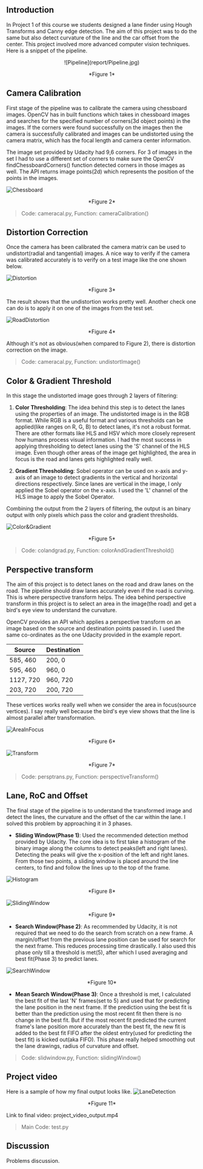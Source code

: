 ## Introduction
In Project 1 of this course we students designed a lane finder using Hough Transforms and Canny edge detection. The aim of this project was to do the same but also detect curvature of the line and the car offset from the center. This project involved more advanced computer vision techniques. Here is a snippet of the pipeline.
 
<p align="center">
![Pipeline](report/Pipeline.jpg)
<p align="center">
*Figure 1*

## Camera Calibration
First stage of the pipeline was to calibrate the camera using chessboard images. OpenCV has in built functions which takes in chessboard images and searches for the specified number of corners(3d object points) in the images. If the corners were found successfully on the images then the camera is successfully calibrated and images can be undistorted using the camera matrix, which has the focal length and camera center information.

The image set provided by Udacity had 9,6 corners. For 3 of images in the set I had to use a different set of corners to make sure the OpenCV findChessboardCorners() function detected corners in those 
images as well. The API returns image points(2d) which represents the position of the points in the images.

![Chessboard](report/Chessboard.jpg)
<p align="center">
*Figure 2*

> Code: cameracal.py, Function: cameraCalibration()

## Distortion Correction 
Once the camera has been calibrated the camera matrix can be used to undistort(radial and tangential) images. A nice way to verify if the camera was calibrated accurately is to verify on a test image like the one shown below. 

![Distortion](report/Distortion.jpg)
<p align="center">
*Figure 3*

The result shows that the undistortion works pretty well. Another check one can do is to apply it on one of the images from the test set.

![RoadDistortion](report/RoadDistortion.jpg)
<p align="center">
*Figure 4*

Although it's not as obvious(when compared to Figure 2), there is distortion correction on the image.

> Code: cameracal.py, Function: undistortImage()

## Color & Gradient Threshold
In this stage the undistorted image goes through 2 layers of filtering:

1. **Color Thresholding**: The idea behind this step is to detect the lanes using the properties of an image. The undistorted image is in the RGB format. While RGB is a useful format and various thresholds can be applied(like ranges on R, G, B) to detect lanes, it's not a robust format. There are other formats like HLS and HSV which more closely represent how humans process visual information. I had the most success in applying thresholding to detect lanes using the 'S' channel of the HLS image. Even though other areas of the image get highlighted, the area in focus is the road and lanes gets highlighted really well. 

2. **Gradient Thresholding**: Sobel operator can be used on x-axis and y-axis of an image to detect gradients in the vertical and horizontal directions respectively. Since lanes are vertical in the image, I only applied the Sobel operator on the x-axis. I used the 'L' channel of the HLS image to apply the Sobel Operator. 

Combining the output from the 2 layers of filtering, the output is an binary output with only pixels which pass the color and gradient thresholds. 

![Color&Gradient](report/Color&Gradient.jpg)
<p align="center">
*Figure 5*

> Code: colandgrad.py, Function: colorAndGradientThreshold()

## Perspective transform
The aim of this project is to detect lanes on the road and draw lanes on the road. The pipeline should draw lanes accurately even if the road is curving. This is where perspective transform helps. The idea behind perspective transform in this project is to select an area in the image(the road) and get a bird's eye view to understand the curvature. 

OpenCV provides an API which applies a perspective transform on an image based on the source and destination points passed in. I used the same co-ordinates as the one Udacity provided in the example report.

| Source | Destination |
| --- | --- |
| 585, 460 | 200, 0 |
| 595, 460 | 960, 0 |
| 1127, 720 | 960, 720 |
| 203, 720 | 200, 720 |

These vertices works really well when we consider the area in focus(source vertices). I say really well because the bird's eye view shows that the line is almost parallel after transformation. 
 
![AreaInFocus](report/AreaInFocus.jpg)
<p align="center">
*Figure 6*

![Transform](report/Transform.jpg)
<p align="center">
*Figure 7*

> Code: persptrans.py, Function: perspectiveTransform()

## Lane, RoC and Offset
The final stage of the pipeline is to understand the transformed image and detect the lines, the curvature and the offset of the car within the lane. I solved this problem by approaching it in 3 phases.

* **Sliding Window(Phase 1)**: Used the recommended detection method provided by Udacity. The core idea is to first take a histogram of the binary image along the columns to detect peaks(left and right lanes). Detecting the peaks will give the x-position of the left and right lanes. From those two points, a sliding window is placed around the line centers, to find and follow the lines up to the top of the frame. 

![Histogram](report/Histogram.jpg)
<p align="center">
*Figure 8*

![SlidingWindow](report/SlidingWindow.jpg)
<p align="center">
*Figure 9*

* **Search Window(Phase 2)**: As recommended by Udacity, it is not required that we need to do the search from scratch on a new frame. A margin/offset from the previous lane position can be used for search for the next frame. This reduces processing time drastically. I also used this phase only till a threshold is met(5), after which I used averaging and best fit(Phase 3) to predict lanes.

![SearchWindow](report/SearchWindow.jpg)
<p align="center">
*Figure 10*

* **Mean Search Window(Phase 3)**: Once a threshold is met, I calculated the best fit of the last 'N' frames(set to 5) and used that for predicting the lane position in the next frame. If the prediction using the best fit is better than the prediction using the most recent fit then there is no change in the best fit. But if the most recent fit predicted the current frame's lane position more accurately than the best fit, the new fit is added to the best fit FIFO after the oldest entry(used for predicting the best fit) is kicked out(aka FIFO). This phase really helped smoothing out the lane drawings, radius of curvature and offset.

> Code: slidwindow.py, Function: slidingWindow()

## Project video
Here is a sample of how my final output looks like. 
![LaneDetection](report/LaneDetection.jpg)
<p align="center">
*Figure 11*

Link to final video: project_video_output.mp4

> Main Code: test.py
 
## Discussion
Problems discussion. 
